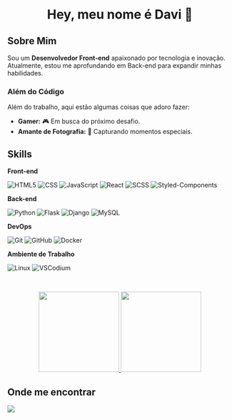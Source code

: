 <h1 align="center">Hey, meu nome é Davi 👋</h1>

## Sobre Mim

Sou um **Desenvolvedor Front-end** apaixonado por tecnologia e inovação. Atualmente, estou me aprofundando em Back-end para expandir minhas habilidades.

### Além do Código

Além do trabalho, aqui estão algumas coisas que adoro fazer:
- **Gamer:** 🎮 Em busca do próximo desafio.
- **Amante de Fotografia:** 📸 Capturando momentos especiais.

## Skills

**Front-end**

![HTML5](https://img.shields.io/badge/-HTML5-333333?style=flat&logo=HTML5)
![CSS](https://img.shields.io/badge/-CSS-333333?style=flat&logo=CSS3&logoColor=1572B6)
![JavaScript](https://img.shields.io/badge/-JavaScript-333333?style=flat&logo=javascript)
![React](https://img.shields.io/badge/-React-333333?style=flat&logo=react)
![SCSS](https://img.shields.io/badge/-SCSS-333333?style=flat&logo=sass)
![Styled-Components](https://img.shields.io/badge/-Styled_Components-333333?style=flat&logo=styledcomponents)

**Back-end**

![Python](https://img.shields.io/badge/-Python-333333?style=flat&logo=python)
![Flask](https://img.shields.io/badge/-Flask-333333?style=flat&logo=flask)
![Django](https://img.shields.io/badge/-Django-333333?style=flat&logo=django)
![MySQL](https://img.shields.io/badge/-MySQL-333333?style=flat&logo=mysql)


**DevOps**

![Git](https://img.shields.io/badge/-Git-333333?style=flat&logo=git)
![GitHub](https://img.shields.io/badge/-GitHub-333333?style=flat&logo=github)
![Docker](https://img.shields.io/badge/-Docker-333333?style=flat&logo=docker)

**Ambiente de Trabalho**

![Linux](https://img.shields.io/badge/-Linux-333333?style=flat&logo=linux)
![VSCodium](https://img.shields.io/badge/-Vscodium-333333?style=flat&logo=vscodium)

<br/>


<p align="center">
    <a href="https://github.com/Davi-D18" title="Perfil de Davi">
    <img height="180em" src="https://github-readme-stats.vercel.app/api?username=Davi-D18&theme=dracula&show_icons=true" />
    </a>
    <img height="180em" src="https://github-readme-stats.vercel.app/api/top-langs/?username=Davi-D18&layout=compact&langs_count=6&theme=dracula"/>
</p>

## Onde me encontrar

<a href="https://www.linkedin.com/in/luiz-davi-dev" target="_blank">
    <img src="https://img.shields.io/badge/LinkedIn-0077B5?style=for-the-badge&logo=linkedin&logoColor=white" />
</a>
